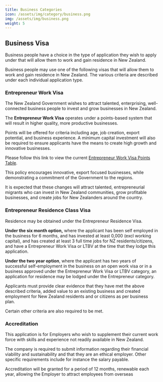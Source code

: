 ```yaml
---
title: Business Categories
icon: /assets/img/category/business.png
img: /assets/img/business.png
weight: 5
---
```


## Business Visa

Business people have a choice in the type of application they wish to apply under that will allow them to work and gain residence in New Zealand.

Business people may use one of the following visas that will allow them to work and gain residence in New Zealand. The various criteria are described under each individual application type.

### Entrepreneur Work Visa

The New Zealand Government wishes to attract talented, enterprising, well-connected business people to invest and grow businesses in New Zealand.

The **Entrepreneur Work Visa** operates under a points-based system that will result in higher quality, more productive businesses.

Points will be offered for criteria including age, job creation, export potential, and business experience. A minimum capital investment will also be required to ensure applicants have the means to create high growth and innovative businesses.

Please follow this link to view the current [Entrepreneur Work Visa Points Table](https://www.immigration.govt.nz/opsmanual/index.htm#48308.htm).

This policy encourages innovative, export focused businesses, while demonstrating a commitment of the Government to the regions.

It is expected that these changes will attract talented, entrepreneurial migrants who can invest in New Zealand communities, grow profitable businesses, and create jobs for New Zealanders around the country.

### Entrepreneur Residence Class Visa

Residence may be obtained under the Entrepreneur Residence Visa.

**Under the six month option,** where the applicant has been self employed in the business for 6 months, and has invested at least 0,000 (excl working capital), and has created at least 3 full time jobs for NZ residents/citizens, and have a Entrepreneur Work Visa or LTBV at the time that they lodge this application.

**Under the two year option**, where the applicant has two years of successful self-employment in the business on an open work visa or in a business approved under the Entrepreneur Work Visa or LTBV category, an application for residence may be lodged under the Entrepreneur category.

Applicants must provide clear evidence that they have met the above described criteria, added value to an existing business and created employment for New Zealand residents and or citizens as per business plan.

Certain other criteria are also required to be met.

### Accreditation

This application is for Employers who wish to supplement their current work force with skills and experience not readily available in New Zealand.

The company is required to submit information regarding their financial viability and sustainability and that they are an ethical employer. Other specific requirements include for instance the salary payable.

Accreditation will be granted for a period of 12 months, renewable each year, allowing the Employer to attract employees from overseas
